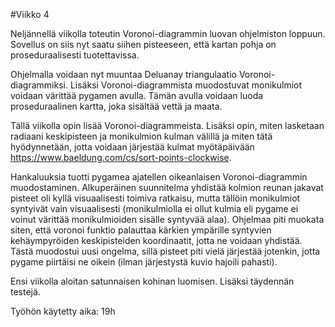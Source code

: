 #Viikko 4

Neljännellä viikolla toteutin Voronoi-diagrammin luovan ohjelmiston loppuun. Sovellus on siis nyt saatu siihen pisteeseen, että kartan pohja on proseduraalisesti tuotettavissa.

Ohjelmalla voidaan nyt muuntaa Deluanay triangulaatio Voronoi-diagrammiksi. Lisäksi Voronoi-diagrammista muodostuvat monikulmiot voidaan värittää pygamen avulla. Tämän avulla voidaan luoda proseduraalinen kartta, joka sisältää vettä ja maata.

Tällä viikolla opin lisää Voronoi-diagrammeista. Lisäksi opin, miten lasketaan radiaani keskipisteen ja monikulmion kulman välillä ja miten tätä hyödynnetään, jotta voidaan järjestää kulmat myötäpäivään https://www.baeldung.com/cs/sort-points-clockwise. 

Hankaluuksia tuotti pygamea ajatellen oikeanlaisen Voronoi-diagrammin muodostaminen. Alkuperäinen suunnitelma yhdistää kolmion reunan jakavat pisteet oli kyllä visuaalisesti toimiva ratkaisu, mutta tällöin monikulmiot syntyivät vain visuaalisesti (monikulmiolla ei ollut kulmia eli pygame ei voinut värittää monikulmioiden sisälle syntyvää alaa). Ohjelmaa piti muokata siten, että voronoi funktio palauttaa kärkien ympärille syntyvien kehäympyröiden keskipisteiden koordinaatit, jotta ne voidaan yhdistää. Tästä muodostui uusi ongelma, sillä pisteet piti vielä järjestää jotenkin, jotta pygame piirtäisi ne oikein (ilman järjestystä kuvio hajoili pahasti).  

Ensi viikolla aloitan satunnaisen kohinan luomisen. Lisäksi täydennän testejä.

Työhön käytetty aika: 19h